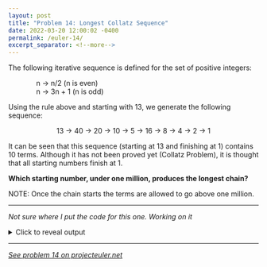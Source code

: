 ```yaml
---
layout: post
title: "Problem 14: Longest Collatz Sequence"
date: 2022-03-20 12:00:02 -0400
permalink: /euler-14/
excerpt_separator: <!--more-->
---
```

The following iterative sequence is defined for the set of positive integers:

&emsp;&emsp;&emsp;&emsp;n → n/2 (n is even)  
&emsp;&emsp;&emsp;&emsp;n → 3n + 1 (n is odd)

Using the rule above and starting with 13, we generate the following sequence:

<p style="text-align:center">
13 → 40 → 20 → 10 → 5 → 16 → 8 → 4 → 2 → 1
</p>

It can be seen that this sequence (starting at 13 and finishing at 1) contains 10 terms. Although it has not been proved yet (Collatz Problem), it is thought that all starting numbers finish at 1.

**Which starting number, under one million, produces the longest chain?**
<!--more-->

NOTE: Once the chain starts the terms are allowed to go above one million.

***

*Not sure where I put the code for this one. Working on it*

<details> 
<summary>Click to reveal output</summary>
<pre><code>...still working on it
</code></pre>
</details>  

***

*[See problem 14 on projecteuler.net](https://projecteuler.net/problem=14)*
